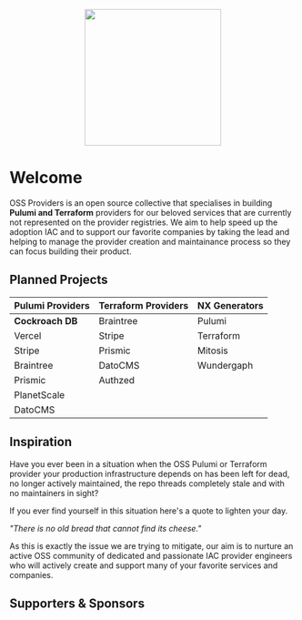 <p  align="center">
  <img width="240" height="240" src="https://user-images.githubusercontent.com/65465380/198850258-9d85787d-7b54-4431-a671-59e133173234.png">
</P>

# Welcome
OSS Providers is an open source collective that specialises in building **Pulumi and Terraform** providers for our beloved services that are currently not represented on the provider registries. We aim to help speed up the adoption IAC and to support our favorite companies by taking the lead and helping to manage the provider creation and maintainance process so they can focus building their product.

## Planned Projects

| Pulumi Providers             | Terraform Providers     | NX Generators      |
| :--                          |     :--                 |     :--            |
| **Cockroach DB**             | Braintree               | Pulumi             |
| Vercel                       | Stripe                  | Terraform          |
| Stripe                       | Prismic                 | Mitosis            |
| Braintree                    | DatoCMS                 | Wundergaph         |
| Prismic                      | Authzed                 |                    |
| PlanetScale                  |                         |                    |
| DatoCMS                      |

## Inspiration

Have you ever been in a situation when the OSS Pulumi or Terraform provider your production infrastructure depends on has been left for dead, no longer actively maintained, the repo threads completely stale and with no maintainers in sight?

If you ever find yourself in this situation here's a quote to lighten your day.

_"There is no old bread that cannot find its cheese."_

As this is exactly the issue we are trying to mitigate, our aim is to nurture an active OSS community of dedicated and passionate IAC provider engineers who will actively create and support many of your favorite services and companies.

## Supporters & Sponsors
